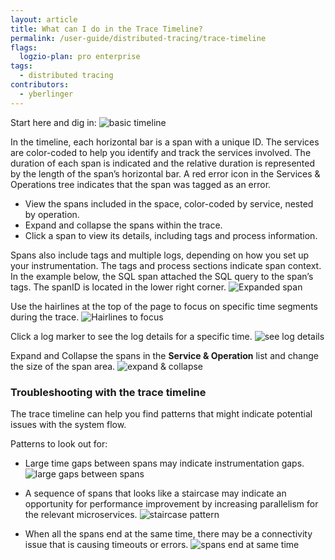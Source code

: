 ```yaml
---
layout: article
title: What can I do in the Trace Timeline?
permalink: /user-guide/distributed-tracing/trace-timeline
flags:
  logzio-plan: pro enterprise
tags:
  - distributed tracing
contributors:
  - yberlinger
---
```

Start here and dig in: 
![basic timeline](https://dytvr9ot2sszz.cloudfront.net/logz-docs/distributed-tracing/timeline1.png)

In the timeline, each horizontal bar is a span with a unique ID. The services are color-coded to help you identify and track the services involved. The duration of each span is indicated and the relative duration is represented by the length of the span’s horizontal bar. A red error icon in the Services & Operations tree indicates that the span was tagged as an error. 

* View the spans included in the space, color-coded by service, nested by operation.
* Expand and collapse the spans within the trace.
* Click a span to view its details, including tags and process information.


Spans also include tags and multiple logs, depending on how you set up your instrumentation. The tags and process sections indicate span context.   In the example below, the SQL span attached the SQL query to the span’s tags. The spanID is located in the lower right corner. 
    ![Expanded span](https://dytvr9ot2sszz.cloudfront.net/logz-docs/distributed-tracing/span_expand.png)

Use the hairlines at the top of the page to focus on specific time segments during the trace.
    ![Hairlines to focus](https://dytvr9ot2sszz.cloudfront.net/logz-docs/distributed-tracing/dist_tr-timeline-hairs.png)

Click a log marker to see the log details for a specific time. 
    ![see log details](https://dytvr9ot2sszz.cloudfront.net/logz-docs/distributed-tracing/span_log_details.png)

Expand and Collapse the spans in the **Service & Operation** list and change the size of the span area. 
    ![expand & collapse](https://dytvr9ot2sszz.cloudfront.net/logz-docs/distributed-tracing/expand_collapse_list.png)

### Troubleshooting with the trace timeline

The trace timeline can help you find patterns that might indicate potential issues with the system flow.

Patterns to look out for:

- Large time gaps between spans may indicate instrumentation gaps. ![large gaps between spans](https://dytvr9ot2sszz.cloudfront.net/logz-docs/distributed-tracing/large_gaps.png)

- A sequence of spans that looks like a staircase may indicate an opportunity for performance improvement by increasing parallelism for the relevant microservices. ![staircase pattern](https://dytvr9ot2sszz.cloudfront.net/logz-docs/distributed-tracing/staircase_spans.png)

- When all the spans end at the same time, there may be a connectivity issue that is causing timeouts or errors. ![spans end at same time](https://dytvr9ot2sszz.cloudfront.net/logz-docs/distributed-tracing/spans_end_together.png)

